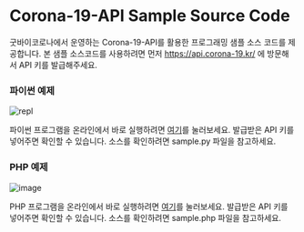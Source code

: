 # Corona-19-API Sample Source Code
굿바이코로나에서 운영하는 Corona-19-API를 활용한 프로그래밍 샘플 소스 코드를 제공합니다. 본 샘플 소스코드를 사용하려면 먼저 https://api.corona-19.kr/ 에 방문해서 API 키를 발급해주세요.
### 파이썬 예제
![repl](https://user-images.githubusercontent.com/22024308/79681158-d161d400-8252-11ea-8779-f4347aaaf369.JPG)

파이썬 프로그램을 온라인에서 바로 실행하려면 [여기](https://Corona-19-Python.dhlife09.repl.run)를 눌러보세요. 발급받은 API 키를 넣어주면 확인할 수 있습니다.
소스를 확인하려면 sample.py 파일을 참고하세요.

### PHP 예제
![image](https://user-images.githubusercontent.com/22024308/80166983-3da95280-861a-11ea-9786-94749ad8af83.png)

PHP 프로그램을 온라인에서 바로 실행하려면 [여기](https://sample2.corona-19.kr/)를 눌러보세요. 발급받은 API 키를 넣어주면 확인할 수 있습니다.
소스를 확인하려면 sample.php 파일을 참고하세요.
